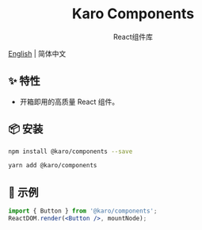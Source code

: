 <h1 align="center">Karo Components</h1>

<div align="center">
React组件库
</div>

[English](./README.md) | 简体中文

## ✨ 特性

- 开箱即用的高质量 React 组件。

## 📦 安装

```bash
npm install @karo/components --save
```

```bash
yarn add @karo/components
```

## 🔨 示例

```jsx
import { Button } from '@karo/components';
ReactDOM.render(<Button />, mountNode);
```
